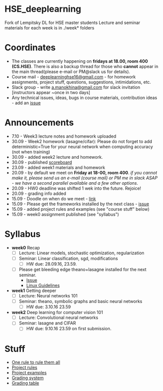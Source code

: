 # HSE_deeplearning
Fork of Lempitsky DL for HSE master students
Lecture and seminar materials for each week is in ./week* folders

# Coordinates
* The classes are currently happening on __fridays at 18.00, room 400 (CS.HSE)__. There is also a backup thread for those who __cannot__ appear in the main thread(please e-mail or PM@slack us for details).
* Course mail - deeplearninghse16@gmail.com - for homework assignments, project stuff, questions, suggestions, intimidations, etc.
* Slack group - write a.manokhina@gmail.com for slack invitation [instructors appear ~once in two days]
* Any technical issues, ideas, bugs in course materials, contribution ideas - add an [issue](https://github.com/yandexdataschool/HSE_deeplearning/issues)


# Announcements
* 7.10 - Week3 lecture notes and homework uploaded
* 30.09 - Week2 homework (lasagne/cifar): Please do not forget to add deterministic=True for your neural network when computing accuracy (not when training)
* 30.09 - added week2 lecture and homework.
* 30.09 - published [scoreboard](https://docs.google.com/spreadsheets/d/1z3v1CG3Y7qnvSUNNzGR6maZq0QzveWQNhRH2VcMm1fM/edit#gid=0)
* 23.09 - added week1 materials and homework
* 20.09 - by default we meet on __Friday at 18-00, room 400__. _if you cannot make it, please send us an e-mail (course mail) or PM me in slack ASAP - we have a second parallel available and a few other options_.
* 20.09 - HW0 deadline was shifted 1 wek into the future. Rejoice!
* 20.09 - grading info added
* 15.09 - Doodle on when do we meet - [link](http://doodle.com/poll/cygymdnkf7q5vqmm)
* 15.09 - Please get the frameworks installed by the next class - [issue](https://github.com/yandexdataschool/HSE_deeplearning/issues/1)
* 15.09 - added project rules and examples (see "course stuff" below)
* 15.09 - week0 assignment published (see "syllabus")


# Syllabus
- __week0__ Recap
  - [ ] Lecture: Linear models, stochastic optimization, regularization
  - [ ] Seminar: Linear classification, sgd, modifications
     - [ ] HW due: 28.09.16, 23.59.
  - [ ] Please get bleeding edge theano+lasagne installed for the next seminar. 
    - [Issue](https://github.com/yandexdataschool/HSE_deeplearning/issues/1)
    - [Linux Guidelines](http://agentnet.readthedocs.io/en/latest/user/install.html)
- __week1__ Getting deeper
  - [ ] Lecture: Neural networks 101
  - [ ] Seminar: theano, symbolic graphs and basic neural networks
    - [ ] HW due: 3.10.16 23.59 
- __week2__ Deep learning for computer vision 101
  - [ ] Lecture: Convolutional neural networks
  - [ ] Seminar: lasagne and CIFAR
    - [ ] HW due: 9.10.16 23.59 on first submission.

# Stuff
* [One rule to rule them all](https://github.com/yandexdataschool/HSE_deeplearning/wiki/Core:)
* [Project rules](https://github.com/yandexdataschool/HSE_deeplearning/wiki/Course-projects)
* [Project examples](https://github.com/yandexdataschool/HSE_deeplearning/wiki/Project-examples)
* [Grading system](https://github.com/yandexdataschool/HSE_deeplearning/wiki/Grading)
* [Grading table](https://docs.google.com/spreadsheets/d/1z3v1CG3Y7qnvSUNNzGR6maZq0QzveWQNhRH2VcMm1fM/edit?usp=sharing)
